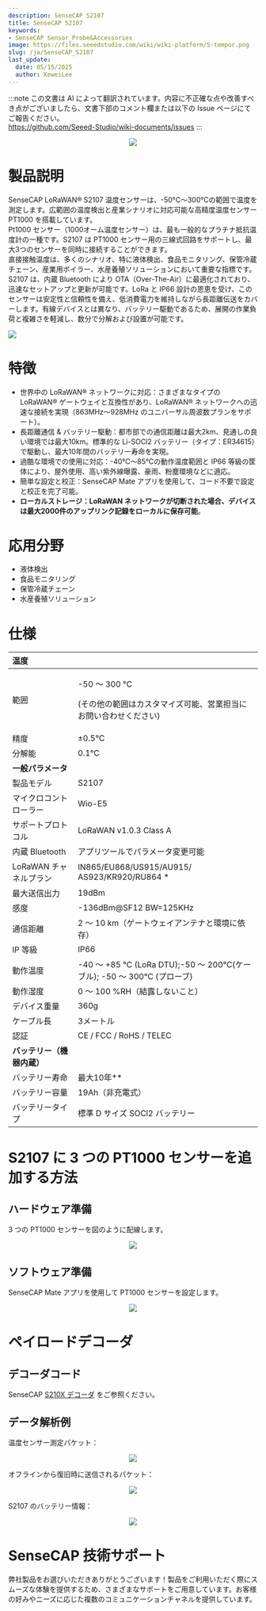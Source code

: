 ```yaml
---
description: SenseCAP S2107
title: SenseCAP S2107
keywords:
- SenseCAP Sensor_Probe&Accessories
image: https://files.seeedstudio.com/wiki/wiki-platform/S-tempor.png
slug: /ja/SenseCAP_S2107
last_update:
  date: 05/15/2025
  author: KeweiLee
---
```

:::note
この文書は AI によって翻訳されています。内容に不正確な点や改善すべき点がございましたら、文書下部のコメント欄または以下の Issue ページにてご報告ください。  
https://github.com/Seeed-Studio/wiki-documents/issues
:::

<div align="center"><img width={800} src="https://files.seeedstudio.com/wiki/SenseCAP/SenseCAP_LoRaWAN_S210X_Series/s2107/0.jpg" /></div>

# 製品説明

SenseCAP LoRaWAN® S2107 温度センサーは、-50°C～300°Cの範囲で温度を測定します。広範囲の温度検出と産業シナリオに対応可能な高精度温度センサー PT1000 を搭載しています。  
Pt1000 センサー（1000オーム温度センサー）は、最も一般的なプラチナ抵抗温度計の一種です。S2107 は PT1000 センサー用の三線式回路をサポートし、最大3つのセンサーを同時に接続することができます。  
直接接触温度は、多くのシナリオ、特に液体検出、食品モニタリング、保管冷蔵チェーン、産業用ボイラー、水産養殖ソリューションにおいて重要な指標です。S2107 は、内蔵 Bluetooth により OTA（Over-The-Air）に最適化されており、迅速なセットアップと更新が可能です。LoRa と IP66 設計の恩恵を受け、このセンサーは安定性と信頼性を備え、低消費電力を維持しながら長距離伝送をカバーします。有線デバイスとは異なり、バッテリー駆動であるため、展開の作業負荷と複雑さを軽減し、数分で分解および設置が可能です。

[![](https://files.seeedstudio.com/wiki/Seeed-WiKi/docs/images/300px-Get_One_Now_Banner-ragular.png)](https://www.seeedstudio.com/SenseCAP-S2101-LoRaWAN-Air-Temperature-and-Humidity-Sensor-p-5354.html)

# 特徴

- 世界中の LoRaWAN® ネットワークに対応：さまざまなタイプの LoRaWAN® ゲートウェイと互換性があり、LoRaWAN® ネットワークへの迅速な接続を実現（863MHz～928MHz のユニバーサル周波数プランをサポート）。
- 長距離通信 & バッテリー駆動：都市部での通信距離は最大2km、見通しの良い環境では最大10km。標準的な Li-SOCl2 バッテリー（タイプ：ER34615）で駆動し、最大10年間のバッテリー寿命を実現。
- 過酷な環境での使用に対応：-40℃～85℃の動作温度範囲と IP66 等級の筐体により、屋外使用、高い紫外線曝露、豪雨、粉塵環境などに適応。
- 簡単な設定と校正：SenseCAP Mate アプリを使用して、コード不要で設定と校正を完了可能。
- **ローカルストレージ：LoRaWAN ネットワークが切断された場合、デバイスは最大2000件のアップリンク記録をローカルに保存可能**。

# 応用分野

- 液体検出
- 食品モニタリング
- 保管冷蔵チェーン
- 水産養殖ソリューション

# 仕様

|**温度**||
| :- | :- |
|範囲|<p>-50 ～ 300 ℃ </p><p>(その他の範囲はカスタマイズ可能、営業担当にお問い合わせください)</p>|
|精度|±0.5℃|
|分解能|0.1℃|
|**一般パラメータ**||
|製品モデル|S2107|
|マイクロコントローラー|Wio-E5|
|サポートプロトコル|LoRaWAN v1.0.3 Class A|
|内蔵 Bluetooth|アプリツールでパラメータ変更可能|
|LoRaWAN チャネルプラン|IN865/EU868/US915/AU915/ AS923/KR920/RU864 \*|
|最大送信出力|19dBm|
|感度|-136dBm@SF12 BW=125KHz|
|通信距離|2 ～ 10 km（ゲートウェイアンテナと環境に依存）|
|IP 等級|IP66|
|動作温度|-40 ～ +85 °C (LoRa DTU);-50 ～ 200℃(ケーブル); -50 ～ 300℃ (プローブ)|
|動作湿度|0 ～ 100 %RH（結露しないこと）|
|デバイス重量|360g|
|ケーブル長|3メートル|
|認証|CE / FCC / RoHS / TELEC|
|**バッテリー（機器内蔵）**||
|バッテリー寿命|最大10年\*\*|
|バッテリー容量|19Ah（非充電式）|
|バッテリータイプ|標準 D サイズ SOCl2 バッテリー|

# S2107 に 3 つの PT1000 センサーを追加する方法

## ハードウェア準備

3 つの PT1000 センサーを図のように配線します。
<div align="center"><img width={800} src="https://files.seeedstudio.com/wiki/SenseCAP/SenseCAP_LoRaWAN_S210X_Series/s2107/1.jpg" /></div>

## ソフトウェア準備

SenseCAP Mate アプリを使用して PT1000 センサーを設定します。
<div align="center"><img width={800} src="https://files.seeedstudio.com/wiki/SenseCAP/SenseCAP_LoRaWAN_S210X_Series/s2107/2.png" /></div>

# ペイロードデコーダ

## デコーダコード

SenseCAP [S210X デコーダ](https://github.com/Seeed-Solution/SenseCAP-Decoder/tree/main/S210X) をご参照ください。

## データ解析例

温度センサー測定パケット：
<div align="center"><img width={800} src="https://files.seeedstudio.com/wiki/SenseCAP/SenseCAP_LoRaWAN_S210X_Series/s2107/3.png" /></div>

オフラインから復旧時に送信されるパケット：
<div align="center"><img width={800} src="https://files.seeedstudio.com/wiki/SenseCAP/SenseCAP_LoRaWAN_S210X_Series/s2107/4.png" /></div>

S2107 のバッテリー情報：
<div align="center"><img width={800} src="https://files.seeedstudio.com/wiki/SenseCAP/SenseCAP_LoRaWAN_S210X_Series/s2107/5.png" /></div>

# SenseCAP 技術サポート

弊社製品をお選びいただきありがとうございます！製品をご利用いただく際にスムーズな体験を提供するため、さまざまなサポートをご用意しています。お客様の好みやニーズに応じた複数のコミュニケーションチャネルを提供しています。

<div class="button_tech_support_container">
<a href="https://discord.gg/sensecap" class="button_tech_support_sensecap"></a>
<a href="https://support.sensecapmx.com/portal/en/home" class="button_tech_support_sensecap3"></a>
</div>

<div class="button_tech_support_container">
<a href="mailto:support@sensecapmx.com" class="button_tech_support_sensecap2"></a>
<a href="https://github.com/Seeed-Studio/wiki-documents/discussions/69" class="button_discussion"></a>
</div>
